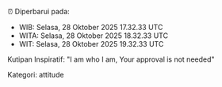 ⏰ Diperbarui pada:
- WIB: Selasa, 28 Oktober 2025 17.32.33 UTC
- WITA: Selasa, 28 Oktober 2025 18.32.33 UTC
- WIT: Selasa, 28 Oktober 2025 19.32.33 UTC

Kutipan Inspiratif:
"I am who I am, Your approval is not needed"


Kategori: attitude

